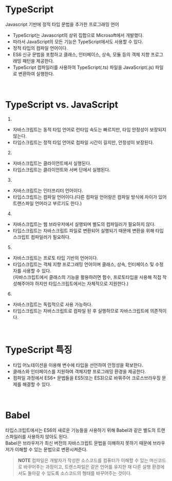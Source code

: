 # TypeScript
Javascript 기반에 정적 타입 문법을 추가한 프로그래밍 언어
- TypeScript는 Javascript의 상위 집합으로 Microsoft에서 개발했다.
- 따라서 JavaScript의 모든 기능은 TypeScript에서도 사용할 수 있다.
- 정적 타입의 컴파일 언어이다.
- ES6 신규 문법을 포함하고 클래스, 인터페이스, 상속, 모듈 등의 객체 지향 프로그래밍 패턴을 제공한다.
- TypeScript 컴파일러를 사용하여 TypeScript(.ts) 파일을 JavaScript(.js) 파일로 변환하여 실행한다.

<br>

# TypeScript vs. JavaScript
1.
- 자바스크립트는 동적 타입 언어로 런타임 속도는 빠르지만, 타입 안정성이 보장되지 않는다.   
- 타입스크립트는 정적 타입 언어로 컴파일 시간이 길지만, 안정성이 보장된다.  

2.
- 자바스크립트는 클라이언트에서 실행된다.
- 타입스크립트는 클라이언트와 서버 단에서 실행된다.

3.
- 자바스크립트는 인터프리터 언어이다.   
- 타입스크립트는 컴파일 언어이다.(다른 컴파일 언어랑은 컴파일 방식에 차이가 있어 트랜스파일 언어라고 부르기도 한다.)   

4.
- 자바스크립트는 웹 브라우저에서 실행되며 별도의 컴파일러가 필요하지 않다.
- 타입스크립트는 자바스크립트 파일로 변환되어 실행되기 때문에 변환을 위해 타입스크립트 컴파일러가 필요하다.

5.
- 자바스크립트는 프로토 타입 기반의 언어이다.
- 타입스크립트는 객체 지향 프로그래밍 언어이며 클래스, 상속, 인터페이스 및 수정자를 사용할 수 있다.   
(자바스크립트에서 클래스의 기능을 활용하려면 함수, 프로토타입을 사용해 직접 작성해주어야 하지만 타입스크립트에서는 자체적으로 지원한다.)

6.
- 자바스크립트는 독립적으로 사용 가능하다.
- 타입스크립트는 자바스크립트로 컴파일 된 후 실행하므로 자바스크립트에 의존적이다.

<br>

# TypeScript 특징
- 타입 어노테이션을 이용해 변수에 타입을 선언하여 안정성을 확보한다.
- 클래스와 인터페이스를 지원하여 객체지향 프로그래밍 환경을 제공한다.
- 컴파일 과정에서 ES6+ 문법들을 ES5(또는 ES3)으로 바꿔주어 크로스브라우징 문제를 해결할 수 있다.

<br>

# Babel
타입스크립트에서는 ES6의 새로운 기능들을 사용하기 위해 Babel과 같은 별도의 트랜스파일러를 사용하지 않아도 된다.   
Babel은 브라우저가 최신 버전의 자바스크립트 문법을 이해하지 못하기 때문에 브라우저가 이해할 수 있는 문법으로 변환시켜준다. 

> **NOTE**
> 컴파일은 개발자가 작성한 소스코드를 컴퓨터가 이해할 수 있는 머신코드로 바꾸어주는 과정이고, 트랜스파일은 같은 언어를 유지한 채 다른 실행 환경에서도 돌아갈 수 있도록 소스코드의 형태를 바꾸어주는 것이다.